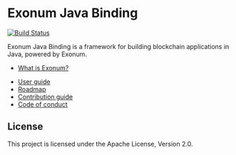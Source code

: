 # Exonum Java Binding

[![Build Status](https://www.travis-ci.com/exonum/exonum-java-binding.svg?token=2dVYazsUZFvBqHW82g4U&branch=master)](https://www.travis-ci.com/exonum/exonum-java-binding)

Exonum Java Binding is a framework for building blockchain applications in Java, powered by Exonum.

  - [What is Exonum?](https://exonum.com/doc/get-started/what-is-exonum/)
  <!-- TODO: Link to a installation instructions in the user guide --> 
  - [User guide](https://exonum.com/doc/) <!-- TODO: Add a proper link to the user guide-->
  - [Roadmap](ROADMAP.md)
  - [Contribution guide](CONTRIBUTING.md)
  - [Code of conduct](https://github.com/exonum/exonum/blob/master/CODE_OF_CONDUCT.md)

## License
This project is licensed under the Apache License, Version 2.0.
